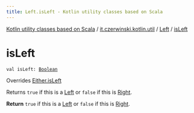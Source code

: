 ```yaml
---
title: Left.isLeft - Kotlin utility classes based on Scala
---
```


[Kotlin utility classes based on Scala](../../index.html) / [it.czerwinski.kotlin.util](../index.html) / [Left](index.html) / [isLeft](./is-left.html)

# isLeft

`val isLeft: `[`Boolean`](https://kotlinlang.org/api/latest/jvm/stdlib/kotlin/-boolean/index.html)

Overrides [Either.isLeft](../-either/is-left.html)

Returns `true` if this is a [Left](index.html) or `false` if this is [Right](../-right/index.html).

**Return**
`true` if this is a [Left](index.html) or `false` if this is [Right](../-right/index.html).

